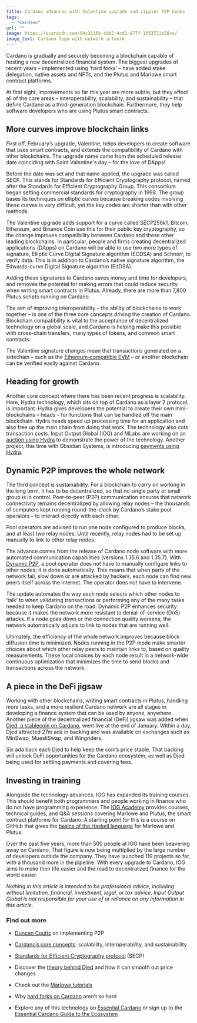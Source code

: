 ```yaml
---
title: Cardano advances with Valentine upgrade and zippier P2P nodes
tags:
  - "Cardano"
url: ""
image: https://ucarecdn.com/94c3136b-c082-4cd1-877f-1f53721b28ce/
image_text: Cardano logo with network artwork
---
```


Cardano is gradually and securely becoming a blockchain capable of hosting a new decentralized financial system. The biggest upgrades of recent years – implemented using ‘hard forks’ – have added stake delegation, native assets and NFTs, and the Plutus and Marlowe smart contract platforms. 

At first sight, improvements so far this year are more subtle, but they affect all of the core areas – interoperability, scalability, and sustainability – that define Cardano as a third-generation blockchain. Furthermore, they help software developers who are using Plutus smart contracts.

## More curves improve blockchain links

First off, February’s upgrade, Valentine, helps developers to create software that uses smart contracts, and extends the compatibility of Cardano with other blockchains. The upgrade name came from the scheduled release date coinciding with Saint Valentine's day – for the love of DApps! 

Before the date was set and that name applied, the upgrade was called SECP. This stands for Standards for Efficient Cryptography protocol, named after the Standards for Efficient Cryptography Group. This consortium began setting commercial standards for cryptography in 1998. The group bases its techniques on elliptic curves because breaking codes involving these curves is very difficult, yet the key codes are shorter than with other methods. 

The Valentine upgrade adds support for a curve called SECP256k1. Bitcoin, Ethereum, and Binance Coin use this for their public key cryptography, so the change improves compatibility between Cardano and these other leading blockchains. In particular, people and firms creating decentralized applications (DApps) on Cardano will be able to use two more types of signature, Elliptic Curve Digital Signature algorithm (ECDSA) and Schnorr, to verify data. This is in addition to Cardano’s native signature algorithm, the Edwards-curve Digital Signature algorithm (EdDSA).

Adding these signatures to Cardano saves money and time for developers, and removes the potential for making errors that could reduce security when writing smart contracts in Plutus. Already, there are more than 7,800 Plutus scripts running on Cardano. 

The aim of improving interoperability – the ability of blockchains to work together – is one of the three core concepts driving the creation of Cardano. Blockchain compatibility is vital to the acceptance of decentralized technology on a global scale, and Cardano is helping make this possible with cross-chain transfers, many types of tokens, and common smart contracts.

The Valentine signature changes mean that transactions generated on a sidechain – such as the [Ethereum-compatible EVM](https://iohk.io/en/blog/posts/2022/07/06/introducing-the-cardano-evm-sidechain/) – or another blockchain can be verified easily against Cardano.  

## Heading for growth

Another core concept where there has been recent progress is scalability. Here, Hydra technology, which sits on top of Cardano as a layer 2 protocol, is important. Hydra gives developers the potential to create their own mini-blockchains – heads – for functions that can be handled off the main blockchain. Hydra heads speed up processing time for an application and also free up the main chain from doing that work. The technology also cuts transaction costs. Input Output Global (IOG) and MLabs are working on an [auction using Hydra](https://iohk.io/en/blog/posts/2023/01/20/implementing-auction-projects-using-hydra-1/) to demonstrate the power of the technology. Another project, this time with Obsidian Systems, is introducing [payments using Hydra](https://iohk.io/en/blog/posts/2022/11/10/hydra-for-payments-introducing-developer-tooling-to-unlock-micropayments-on-cardano/). 

## Dynamic P2P improves the whole network 

The third concept is sustainability. For a blockchain to carry on working in the long term, it has to be decentralized, so that no single party or small group is in control. Peer-to-peer (P2P) communication ensures that network connectivity remains decentralized by allowing relay nodes – the thousands of computers kept running round-the-clock by Cardano’s stake pool operators – to interact directly with each other. 

Pool operators are advised to run one node configured to produce blocks, and at least two relay nodes. Until recently, relay nodes had to be set up manually to link to other relay nodes.

The advance comes from the release of Cardano node software with more automated communication capabilities (versions 1.35.6 and 1.35.7). With [Dynamic P2P](https://iohk.io/en/blog/posts/2023/03/16/dynamic-p2p-is-coming-to-cardano/), a pool operator does not have to manually configure links to other nodes; it is done automatically. This means that when parts of the network fail, slow down or are attacked by hackers, each node can find new peers itself across the internet. The operator does not have to intervene.

The update automates the way each node selects which other nodes to ‘talk’ to when validating transactions or performing any of the many tasks needed to keep Cardano on the road. Dynamic P2P enhances security because it makes the network more resistant to denial-of-service (DoS) attacks. If a node goes down or the connection quality worsens, the network automatically adjusts to link to nodes that are running well.

Ultimately, the efficiency of the whole network improves because block diffusion time is minimized. Nodes running in the P2P mode make smarter choices about which other relay peers to maintain links to, based on quality measurements. These local choices by each node result in a network-wide continuous optimization that minimizes the time to send blocks and transactions across the network. 

## A piece in the DeFi jigsaw

Working with other blockchains, writing smart contracts in Plutus, handling more tasks, and a more resilient Cardano network are all stages in developing a finance system that can be used by anyone, anywhere. Another piece of the decentralized financial (DeFi) jigsaw was added when [Djed, a stablecoin on Cardano](https://iohk.io/en/blog/posts/2021/09/26/coti-to-issue-djed-stablecoin-on-cardano/), went live at the end of January. Within a day, Djed attracted 27m ada in backing and was available on exchanges such as MinSwap, MuesliSwap, and Wingriders.

Six ada back each Djed to help keep the coin’s price stable. That backing will unlock DeFi opportunities for the Cardano ecosystem, as well as Djed being used for settling payments and covering fees.

## Investing in training

Alongside the technology advances, IOG has expanded its training courses. This should benefit both programmers and people working in finance who do not have programming experience. The [IOG Academy](https://iohk.io/en/blog/posts/2023/02/09/iog-academy-the-pathway-to-becoming-a-cardano-smart-contract-developer/) provides courses, technical guides, and Q&A sessions covering Marlowe and Plutus, the smart contract platforms for Cardano. A starting point for this is a course on GitHub that gives the [basics of the Haskell language](https://github.com/input-output-hk/haskell-course) for Marlowe and Plutus.

Over the past five years, more than 500 people at IOG have been beavering away on Cardano. That figure is now being multiplied by the large number of developers outside the company. They have launched 119 projects so far, with a thousand more in the pipeline. With every upgrade to Cardano, IOG aims to make their life easier and the road to decentralized finance for the world easier.

_Nothing in this article is intended to be professional advice, including without limitation, financial, investment, legal, or tax advice. Input Output Global is not responsible for your use of or reliance on any information in this article._

### **Find out more**

*   [Duncan Coutts](https://www.youtube.com/watch?v=zOTfhcK-Wf4) on implementing P2P
    
*   [Cardano’s core concepts](https://docs.cardano.org/new-to-cardano/why-use-cardano): scalability, interoperability, and sustainability 
    
*   [Standards for Efficient Cryptography protocol](http://www.secg.org/sec2-v2.pdf) (SECP) 
    
*   Discover the [theory behind Djed](https://iohk.io/en/research/library/papers/djed-a-formally-verified-crypto-backed-pegged-algorithmic-stablecoin/) and how it can smooth out price changes
    
*   Check out the [Marlowe tutorials](https://play.marlowe-finance.io/doc/marlowe/tutorials/index.html)
    
*   Why [hard forks on Cardano](https://iohk.io/en/blog/posts/2020/05/07/combinator-makes-easy-work-of-shelley-hard-fork/) aren’t so hard
    
*   Explore any of this technology on [Essential Cardano](https://www.essentialcardano.io/) or sign up to the [Essential Cardano Guide to the Ecosystem](https://landing.essentialcardano.io/guide-to-the-ecosystem)
